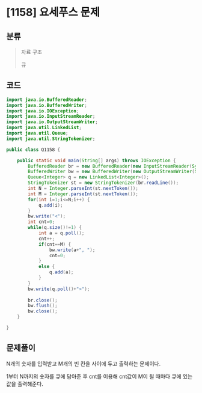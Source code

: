 # [1158] 요세푸스 문제

## 분류
> 자료 구조 
>
> 큐

## 코드
```java
import java.io.BufferedReader;
import java.io.BufferedWriter;
import java.io.IOException;
import java.io.InputStreamReader;
import java.io.OutputStreamWriter;
import java.util.LinkedList;
import java.util.Queue;
import java.util.StringTokenizer;

public class Q1158 {

	public static void main(String[] args) throws IOException {
		BufferedReader br = new BufferedReader(new InputStreamReader(System.in));
		BufferedWriter bw = new BufferedWriter(new OutputStreamWriter(System.out));
		Queue<Integer> q = new LinkedList<Integer>();
		StringTokenizer st = new StringTokenizer(br.readLine());
		int N = Integer.parseInt(st.nextToken());
		int M = Integer.parseInt(st.nextToken());
		for(int i=1;i<=N;i++) {
			q.add(i);
		}
		bw.write("<");
		int cnt=0;
		while(q.size()!=1) {
			int a = q.poll();
			cnt++;
			if(cnt==M) {
				bw.write(a+", ");
				cnt=0;
			}
			else {
				q.add(a);
			}
		}
		bw.write(q.poll()+">");
		
		br.close();
		bw.flush();
		bw.close();
	}

}

```

## 문제풀이

N개의 숫자를 입력받고 M개의 빈 칸을 사이에 두고 출력하는 문제이다. 

1부터 N까지의 숫자를  큐에 담아준 후  cnt를 이용해 cnt값이 M이 될 때마다 큐에 있는 값을 출력해준다. 